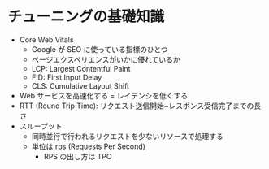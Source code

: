 # チューニングの基礎知識

- Core Web Vitals
  - Google が SEO に使っている指標のひとつ
  - ページエクスペリエンスがいかに優れているか
  - LCP: Largest Contentful Paint
  - FID: First Input Delay
  - CLS: Cumulative Layout Shift
- Web サービスを高速化する = レイテンシを低くする
- RTT (Round Trip Time): リクエスト送信開始~レスポンス受信完了までの長さ
- スループット
  - 同時並行で行われるリクエストを少ないリソースで処理する
  - 単位は rps (Requests Per Second)
    - RPS の出し方は TPO

